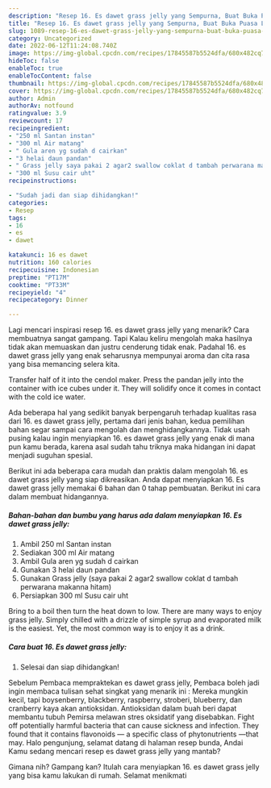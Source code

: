 ```yaml
---
description: "Resep 16. Es dawet grass jelly yang Sempurna, Buat Buka Puasa Lezat Sekali"
title: "Resep 16. Es dawet grass jelly yang Sempurna, Buat Buka Puasa Lezat Sekali"
slug: 1089-resep-16-es-dawet-grass-jelly-yang-sempurna-buat-buka-puasa-lezat-sekali
category: Uncategorized
date: 2022-06-12T11:24:08.740Z
image: https://img-global.cpcdn.com/recipes/17845587b5524dfa/680x482cq70/16-es-dawet-grass-jelly-foto-resep-utama.jpg
hideToc: false
enableToc: true
enableTocContent: false
thumbnail: https://img-global.cpcdn.com/recipes/17845587b5524dfa/680x482cq70/16-es-dawet-grass-jelly-foto-resep-utama.jpg
cover: https://img-global.cpcdn.com/recipes/17845587b5524dfa/680x482cq70/16-es-dawet-grass-jelly-foto-resep-utama.jpg
author: Admin
authorAv: notfound
ratingvalue: 3.9
reviewcount: 17
recipeingredient:
- "250 ml Santan instan"
- "300 ml Air matang"
- " Gula aren yg sudah d cairkan"
- "3 helai daun pandan"
- " Grass jelly saya pakai 2 agar2 swallow coklat d tambah perwarana makanna hitam"
- "300 ml Susu cair uht"
recipeinstructions:

- "Sudah jadi dan siap dihidangkan!"
categories:
- Resep
tags:
- 16
- es
- dawet

katakunci: 16 es dawet 
nutrition: 160 calories
recipecuisine: Indonesian
preptime: "PT17M"
cooktime: "PT33M"
recipeyield: "4"
recipecategory: Dinner

---
```



Lagi mencari inspirasi resep 16. es dawet grass jelly yang menarik? Cara membuatnya sangat gampang. Tapi Kalau keliru mengolah maka hasilnya tidak akan memuaskan dan justru cenderung tidak enak. Padahal 16. es dawet grass jelly yang enak seharusnya mempunyai aroma dan cita rasa yang bisa memancing selera kita.


Transfer half of it into the cendol maker. Press the pandan jelly into the container with ice cubes under it. They will solidify once it comes in contact with the cold ice water.

Ada beberapa hal yang sedikit banyak berpengaruh terhadap kualitas rasa dari 16. es dawet grass jelly, pertama dari jenis bahan, kedua pemilihan bahan segar sampai cara mengolah dan menghidangkannya. Tidak usah pusing kalau ingin menyiapkan 16. es dawet grass jelly yang enak di mana pun kamu berada, karena asal sudah tahu triknya maka hidangan ini dapat menjadi suguhan spesial.


Berikut ini ada beberapa cara mudah dan praktis dalam mengolah 16. es dawet grass jelly yang siap dikreasikan. Anda dapat menyiapkan 16. Es dawet grass jelly memakai 6 bahan dan 0 tahap pembuatan. Berikut ini cara dalam membuat hidangannya.

<!--inarticleads1-->

##### Bahan-bahan dan bumbu yang harus ada dalam menyiapkan 16. Es dawet grass jelly:

1. Ambil 250 ml Santan instan
1. Sediakan 300 ml Air matang
1. Ambil  Gula aren yg sudah d cairkan
1. Gunakan 3 helai daun pandan
1. Gunakan  Grass jelly (saya pakai 2 agar2 swallow coklat d tambah perwarana makanna hitam)
1. Persiapkan 300 ml Susu cair uht


Bring to a boil then turn the heat down to low. There are many ways to enjoy grass jelly. Simply chilled with a drizzle of simple syrup and evaporated milk is the easiest. Yet, the most common way is to enjoy it as a drink. 

<!--inarticleads2-->

##### Cara buat 16. Es dawet grass jelly:


1. Selesai dan siap dihidangkan!

Sebelum Pembaca mempraktekan es dawet grass jelly, Pembaca boleh jadi ingin membaca tulisan sehat singkat yang menarik ini : Mereka mungkin kecil, tapi boysenberry, blackberry, raspberry, stroberi, blueberry, dan cranberry kaya akan antioksidan. Antioksidan dalam buah beri dapat membantu tubuh Pemirsa melawan stres oksidatif yang disebabkan. Fight off potentially harmful bacteria that can cause sickness and infection. They found that it contains flavonoids — a specific class of phytonutrients —that may. Halo pengunjung, selamat datang di halaman resep bunda, Andai Kamu sedang mencari resep es dawet grass jelly yang mantab? 

Gimana nih? Gampang kan? Itulah cara menyiapkan 16. es dawet grass jelly yang bisa kamu lakukan di rumah. Selamat menikmati
